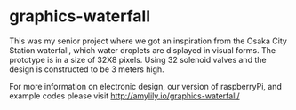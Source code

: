 # graphics-waterfall


This was my senior project where we got an inspiration from the Osaka City Station waterfall, which water droplets are
displayed in visual forms. The prototype is in a size of 32X8 pixels. Using 32 solenoid valves and the design is constructed to be 3 meters high. 

For more information on electronic design, our version of raspberryPi, and example codes please visit http://amylily.io/graphics-waterfall/ 
